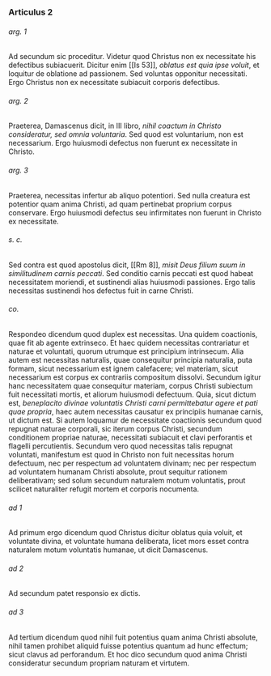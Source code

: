 ### Articulus 2

###### arg. 1
Ad secundum sic proceditur. Videtur quod Christus non ex necessitate his defectibus subiacuerit. Dicitur enim [[Is 53]], *oblatus est quia ipse voluit*, et loquitur de oblatione ad passionem. Sed voluntas opponitur necessitati. Ergo Christus non ex necessitate subiacuit corporis defectibus.

###### arg. 2
Praeterea, Damascenus dicit, in III libro, *nihil coactum in Christo consideratur, sed omnia voluntaria*. Sed quod est voluntarium, non est necessarium. Ergo huiusmodi defectus non fuerunt ex necessitate in Christo.

###### arg. 3
Praeterea, necessitas infertur ab aliquo potentiori. Sed nulla creatura est potentior quam anima Christi, ad quam pertinebat proprium corpus conservare. Ergo huiusmodi defectus seu infirmitates non fuerunt in Christo ex necessitate.

###### s. c.
Sed contra est quod apostolus dicit, [[Rm 8]], *misit Deus filium suum in similitudinem carnis peccati*. Sed conditio carnis peccati est quod habeat necessitatem moriendi, et sustinendi alias huiusmodi passiones. Ergo talis necessitas sustinendi hos defectus fuit in carne Christi.

###### co.
Respondeo dicendum quod duplex est necessitas. Una quidem coactionis, quae fit ab agente extrinseco. Et haec quidem necessitas contrariatur et naturae et voluntati, quorum utrumque est principium intrinsecum. Alia autem est necessitas naturalis, quae consequitur principia naturalia, puta formam, sicut necessarium est ignem calefacere; vel materiam, sicut necessarium est corpus ex contrariis compositum dissolvi. Secundum igitur hanc necessitatem quae consequitur materiam, corpus Christi subiectum fuit necessitati mortis, et aliorum huiusmodi defectuum. Quia, sicut dictum est, *beneplacito divinae voluntatis Christi carni permittebatur agere et pati quae propria*, haec autem necessitas causatur ex principiis humanae carnis, ut dictum est. Si autem loquamur de necessitate coactionis secundum quod repugnat naturae corporali, sic iterum corpus Christi, secundum conditionem propriae naturae, necessitati subiacuit et clavi perforantis et flagelli percutientis. Secundum vero quod necessitas talis repugnat voluntati, manifestum est quod in Christo non fuit necessitas horum defectuum, nec per respectum ad voluntatem divinam; nec per respectum ad voluntatem humanam Christi absolute, prout sequitur rationem deliberativam; sed solum secundum naturalem motum voluntatis, prout scilicet naturaliter refugit mortem et corporis nocumenta.

###### ad 1
Ad primum ergo dicendum quod Christus dicitur oblatus quia voluit, et voluntate divina, et voluntate humana deliberata, licet mors esset contra naturalem motum voluntatis humanae, ut dicit Damascenus.

###### ad 2
Ad secundum patet responsio ex dictis.

###### ad 3
Ad tertium dicendum quod nihil fuit potentius quam anima Christi absolute, nihil tamen prohibet aliquid fuisse potentius quantum ad hunc effectum; sicut clavus ad perforandum. Et hoc dico secundum quod anima Christi consideratur secundum propriam naturam et virtutem.

